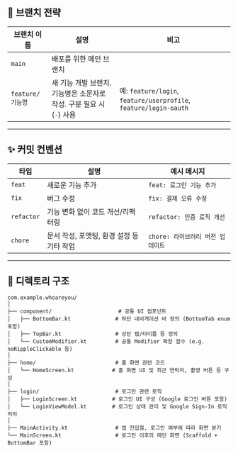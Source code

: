 ## 🌿 브랜치 전략

| 브랜치 이름         | 설명                                                                 | 비고 |
|--------------------|----------------------------------------------------------------------|------|
| `main`             | 배포를 위한 메인 브랜치                                                |      |
| `feature/기능명`   | 새 기능 개발 브랜치. 기능명은 소문자로 작성. 구분 필요 시(`-`) 사용 | 예: `feature/login`, `feature/userprofile`, `feature/login-oauth` |

---

## ✨ 커밋 컨벤션

| 타입        | 설명                             | 예시 메시지                |
|-------------|----------------------------------|----------------------------|
| `feat`      | 새로운 기능 추가                   | `feat: 로그인 기능 추가`    |
| `fix`       | 버그 수정                         | `fix: 결제 오류 수정`      |
| `refactor`  | 기능 변화 없이 코드 개선/리팩터링   | `refactor: 인증 로직 개선` |
| `chore`     | 문서 작성, 포맷팅, 환경 설정 등 기타 작업 | `chore: 라이브러리 버전 업데이트` |

---

## 🧬 디렉토리 구조
```
com.example.whoareyou/
│
├── component/                     # 공통 UI 컴포넌트
│   ├── BottomBar.kt              # 하단 네비게이션 바 정의 (BottomTab enum 포함)
│   ├── TopBar.kt                 # 상단 탭/타이틀 등 정의
│   └── CustomModifier.kt         # 공통 Modifier 확장 함수 (e.g. noRippleClickable 등)
│
├── home/                         # 홈 화면 관련 코드
│   └── HomeScreen.kt            # 홈 화면 UI 및 최근 연락처, 촬영 버튼 등 구성
│
├── login/                        # 로그인 관련 로직
│   ├── LoginScreen.kt           # 로그인 UI 구성 (Google 로그인 버튼 포함)
│   └── LoginViewModel.kt        # 로그인 상태 관리 및 Google Sign-In 로직 처리
│
├── MainActivity.kt               # 앱 진입점, 로그인 여부에 따라 화면 분기
└── MainScreen.kt                 # 로그인 이후의 메인 화면 (Scaffold + BottomBar 포함)
```